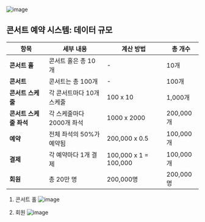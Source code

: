 ![image](https://github.com/user-attachments/assets/c7ee69f8-abe0-43f3-8d54-e1809671fc0a)
## 콘서트 예약 시스템: 데이터 규모 <br>


| 항목                 | 세부 내용                                      | 계산 방법                       | 총 개수        |
|----------------------|-----------------------------------------------|---------------------------------|----------------|
| **콘서트 홀**        | 콘서트 홀은 총 10개                            | -                               | 10개          |
| **콘서트**           | 콘서트는 총 100개                             | -                               | 100개          |
| **콘서트 스케줄**    | 각 콘서트마다 10개 스케줄                     | 100 x 10                         | 1,000개         |
| **콘서트 스케줄 좌석**| 각 스케줄마다 2000개 좌석                    | 1000 x 2000                     | 200,000개      |
| **예약**             | 전체 좌석의 50%가 예약됨                      | 200,000 x 0.5                   | 100,000개      |
| **결제**             | 각 예약마다 1개 결제                          | 100,000 x 1 = 100,000           | 100,000개      |
| **회원**             | 총 20만 명                                    | 200,000명                       | 200,000명      |


1) 콘서트 홀
![image](https://github.com/user-attachments/assets/18e18c62-1638-47d7-a4db-6dc257291812)





2) 회원 
![image](https://github.com/user-attachments/assets/4e0cdbe4-e5fd-4913-af4b-767c1137925b)
